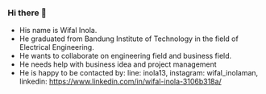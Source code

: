 ### Hi there 👋 


- His name is Wifal Inola. 
- He graduated from Bandung Institute of Technology in the field of Electrical Engineering.
- He wants to collaborate on engineering field and business field.
- He needs help with business idea and project management
- He is happy to be contacted by: line: inola13, instagram: wifal_inolaman, linkedin: https://www.linkedin.com/in/wifal-inola-3106b318a/


